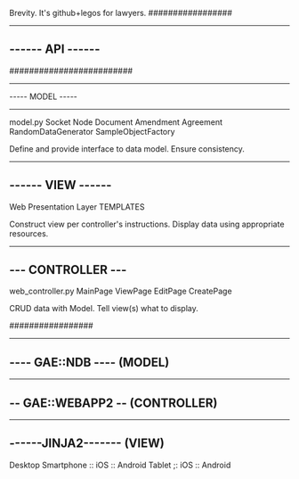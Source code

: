 Brevity. It's github+legos for lawyers.
#################

-----------------
------ API ------
-----------------

#########################

-----------------
----- MODEL -----
_________________
model.py
    Socket
    Node
    Document
    Amendment
    Agreement
    RandomDataGenerator
    SampleObjectFactory

Define and provide interface to data model. Ensure consistency.

------------------
------ VIEW ------
------------------
Web Presentation Layer
TEMPLATES

Construct view per controller's instructions. Display data using appropriate resources.

------------------
--- CONTROLLER ---
------------------
web_controller.py
    MainPage
    ViewPage
    EditPage
    CreatePage

CRUD data with Model. Tell view(s) what to display.

#################

-----------------
---- GAE::NDB ---- (MODEL)
-----------------

------------------
-- GAE::WEBAPP2 -- (CONTROLLER)
-----------------

---------------------
------JINJA2------- (VIEW)
-------------------
Desktop
Smartphone
:: iOS
:: Android
Tablet
;: iOS
:: Android

